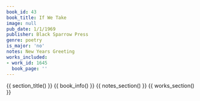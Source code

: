 ```yaml
---
book_id: 43
book_title: If We Take
image: null
pub_date: 1/1/1969
publisher: Black Sparrow Press
genre: poetry
is_major: 'no'
notes: New Years Greeting
works_included:
- work_id: 1645
  book_page: ''
---
```


{{ section_title() }}
{{ book_info() }}
{{ notes_section() }}
{{ works_section() }}
